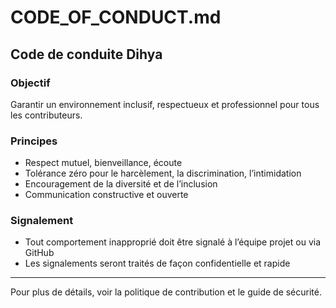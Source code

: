 # CODE_OF_CONDUCT.md

## Code de conduite Dihya

### Objectif
Garantir un environnement inclusif, respectueux et professionnel pour tous les contributeurs.

### Principes
- Respect mutuel, bienveillance, écoute
- Tolérance zéro pour le harcèlement, la discrimination, l’intimidation
- Encouragement de la diversité et de l’inclusion
- Communication constructive et ouverte

### Signalement
- Tout comportement inapproprié doit être signalé à l’équipe projet ou via GitHub
- Les signalements seront traités de façon confidentielle et rapide

---
Pour plus de détails, voir la politique de contribution et le guide de sécurité.
